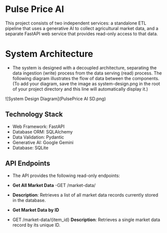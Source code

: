 # Pulse Price AI
This project consists of two independent services: a standalone ETL pipeline that uses a generative AI to collect agricultural market data, and a separate FastAPI web service that provides read-only access to that data.

# System Architecture
- The system is designed with a decoupled architecture, separating the data ingestion (write) process from the data serving (read) process. The following diagram illustrates the flow of data between the components.
(To add your diagram, save the image as system-design.png in the root of your project directory and this line will automatically display it.)


 ![System Design Diagram](PulsePrice AI SD.png)


## Technology Stack
- Web Framework: FastAPI
- Database ORM: SQLAlchemy
- Data Validation: Pydantic
- Generative AI: Google Gemini
- Database: SQLite


## API Endpoints
- The API provides the following read-only endpoints:

- **Get All Market Data**
-GET /market-data/
- **Description**: Retrieves a list of all market data records currently stored in the database.

- **Get Market Data by ID**
- GET /market-data/{item_id}
**Description**: Retrieves a single market data record by its unique ID.
